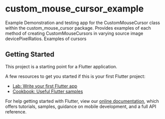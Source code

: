 # custom_mouse_cursor_example

Example Demonstration and testing app for the CustomMouseCursor class within the custom_mouse_cursor package.
Provides examples of each method of creating CustomMouseCursors in varying source image devicePixelRatios.
Examples of cursors 

## Getting Started

This project is a starting point for a Flutter application.

A few resources to get you started if this is your first Flutter project:

- [Lab: Write your first Flutter app](https://flutter.dev/docs/get-started/codelab)
- [Cookbook: Useful Flutter samples](https://flutter.dev/docs/cookbook)

For help getting started with Flutter, view our
[online documentation](https://flutter.dev/docs), which offers tutorials,
samples, guidance on mobile development, and a full API reference.

